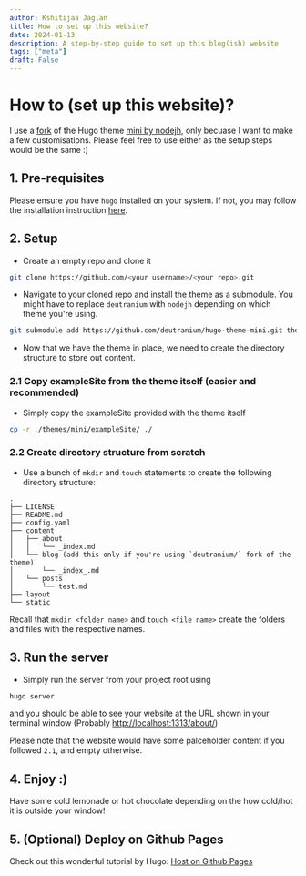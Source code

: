 ```yaml
---
author: Kshitijaa Jaglan
title: How to set up this website?
date: 2024-01-13
description: A step-by-step guide to set up this blog(ish) website
tags: ["meta"]
draft: False
---
```


# How to (set up this website)?

I use a [fork](https://github.com/nodejh/hugo-theme-mini) of the Hugo theme [mini by nodejh](https://github.com/nodejh/hugo-theme-mini), only becuase I want to make a few customisations. Please feel free to use either as the setup steps would be the same :)

## 1. Pre-requisites
Please ensure you have `hugo` installed on your system. If not, you may follow the installation instruction [here](https://gohugo.io/installation/).

## 2. Setup
- Create an empty repo and clone it
``` bash
git clone https://github.com/<your username>/<your repo>.git
```
- Navigate to your cloned repo and install the theme as a submodule. You might have to replace `deutranium` with `nodejh` depending on which theme you're using.
``` bash
git submodule add https://github.com/deutranium/hugo-theme-mini.git themes/mini
```
- Now that we have the theme in place, we need to create the directory structure to store out content.
### 2.1 Copy exampleSite from the theme itself (easier and recommended)
- Simply copy the exampleSite provided with the theme itself
``` bash
cp -r ./themes/mini/exampleSite/ ./
```
### 2.2 Create directory structure from scratch
- Use a bunch of `mkdir` and `touch` statements to create the following directory structure:
``` 
.
├── LICENSE
├── README.md
├── config.yaml
├── content
│   ├── about
│   │   └── _index.md
│   └── blog (add this only if you're using `deutranium/` fork of the theme)
│       └── _index_.md
│   └── posts
│       └── test.md
├── layout
└── static
```
Recall that `mkdir <folder name>` and `touch <file name>` create the folders and files with the respective names.

## 3. Run the server
- Simply run the server from your project root using
``` bash
hugo server
```
and you should be able to see your website at the URL shown in your terminal window (Probably [http://localhost:1313/about/](http://localhost:1313/))

Please note that the website would have some palceholder content if you followed `2.1`, and empty otherwise.

## 4. Enjoy :)
Have some cold lemonade or hot chocolate depending on the how cold/hot it is outside your window!


## 5. (Optional) Deploy on Github Pages
Check out this wonderful tutorial by Hugo: [Host on Github Pages](https://gohugo.io/hosting-and-deployment/hosting-on-github/)